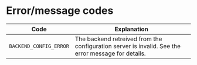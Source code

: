 # Error/message codes

| Code | Explanation |
|------|-------------|
| `BACKEND_CONFIG_ERROR` | The backend retreived from the configuration server is invalid. See the error message for details. |
